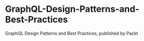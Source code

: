 # GraphQL-Design-Patterns-and-Best-Practices
GraphQL Design Patterns and Best Practices, published by Packt
